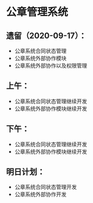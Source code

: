 # 公章管理系统

## 遗留（2020-09-17）：

- 公章系统合同状态管理
- 公章系统外部协作模块
- 公章系统外部协作以及权限管理

## 上午：

- 公章系统合同状态管理继续开发
- 公章系统外部协作模块继续开发

## 下午：

- 公章系统合同状态管理继续开发
- 公章系统外部协作模块继续开发


## 明日计划：

- 公章系统合同状态管理开发
- 公章系统外部协作开发
